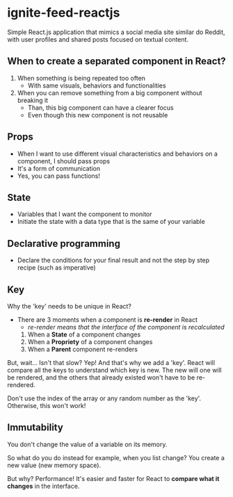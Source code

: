 # ignite-feed-reactjs

Simple React.js application that mimics a social media site similar do Reddit, with user profiles and shared posts focused on textual content. 

## When to create a separated component in React?

1. When something is being repeated too often
   - With same visuals, behaviors and functionalities
2. When you can remove something from a big component without breaking it
   - Than, this big component can have a clearer focus
   - Even though this new component is not reusable

## Props

- When I want to use different visual characteristics and behaviors on a component, I should pass props 
- It's a form of communication
- Yes, you can pass functions!


## State

- Variables that I want the component to monitor
- Initiate the state with a data type that is the same of your variable


## Declarative programming

- Declare the conditions for your final result and not the step by step recipe (such as imperative)

## Key

Why the 'key' needs to be unique in React?

- There are 3 moments when a component is **re-render** in React
  * *re-render means that the interface of the component is recalculated*
  1. When a **State** of a component changes
  2. When a **Propriety** of a component changes
  3. When a **Parent** component re-renders

But, wait... Isn't that slow?
Yep! And that's why we add a 'key'. 
React will compare all the keys to understand which key is new. The new will one will be rendered, and the others that already existed won't have to be re-rendered.

Don't use the index of the array or any random number as the 'key'. Otherwise, this won't work!

## Immutability

You don't change the value of a variable on its memory.

So what do you do instead for example, when you list change?
You create a new value (new memory space).

But why? Performance! It's easier and faster for React to **compare what it changes** in the interface.
